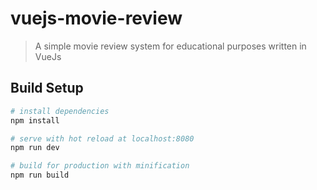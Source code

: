 # vuejs-movie-review

> A simple movie review system for educational purposes written in VueJs

## Build Setup

``` bash
# install dependencies
npm install

# serve with hot reload at localhost:8080
npm run dev

# build for production with minification
npm run build
```
